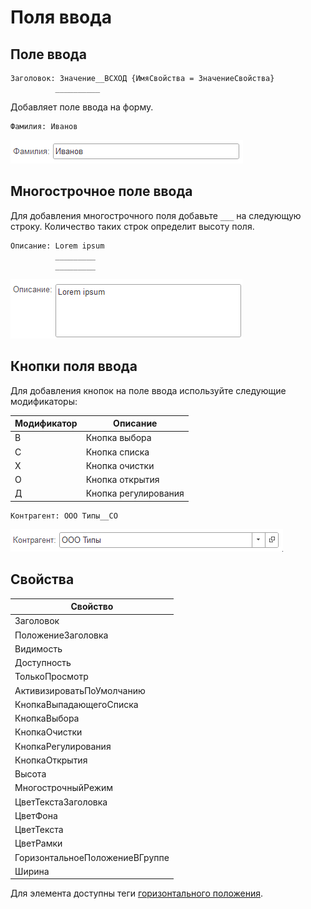 # Поля ввода

## Поле ввода
```text
Заголовок: Значение__ВСХОД {ИмяСвойства = ЗначениеСвойства}
          __________
```
Добавляет поле ввода на форму. 
```text
Фамилия: Иванов
```
<kbd> ![Однострочное поле ввода](./_images/input-simple.png) </kbd>

## Многострочное поле ввода
Для добавления многострочного поля добавьте `___` на следующую строку. Количество таких строк определит высоту поля.
```text
Описание: Lorem ipsum
          _________
          _________
```
<kbd> ![Многострочное поле ввода](./_images/input-multi.png) </kbd>

## Кнопки поля ввода
Для добавления кнопок на поле ввода используйте следующие модификаторы:

| Модификатор |  Описание             |
| ----------- |  -------------------- |
| В           |  Кнопка выбора        |
| С           |  Кнопка списка        |
| Х           |  Кнопка очистки       |
| О           |  Кнопка открытия      |
| Д           |  Кнопка регулирования |


```text
Контрагент: ООО Типы__СО
```
<kbd>![Поле с выбором](./_images/input-select.png)</kbd>

## Свойства

| Свойство                       |
| ------------------------------ |
| Заголовок                      |
| ПоложениеЗаголовка             |
| Видимость                      |
| Доступность                    |
| ТолькоПросмотр                 |
| АктивизироватьПоУмолчанию      |
| КнопкаВыпадающегоСписка        |
| КнопкаВыбора                   |
| КнопкаОчистки                  |
| КнопкаРегулирования            |
| КнопкаОткрытия                 |
| Высота                         |
| МногострочныйРежим             |
| ЦветТекстаЗаголовка            |
| ЦветФона                       |
| ЦветТекста                     |
| ЦветРамки                      |
| ГоризонтальноеПоложениеВГруппе |
| Ширина                         |

Для элемента доступны теги [горизонтального положения](ГоризонтальноеПоложение.md).

